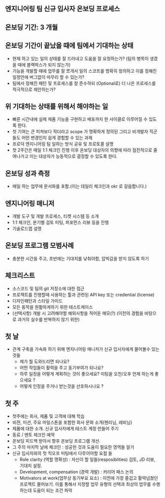 

## 엔지니어링 팀 신규 입사자 온보딩 프로세스

## 온보딩 기간: 3 개월

## 온보딩 기간이 끝났을 때에 팀에서 기대하는 상태
- 현재 하고 있는 일의 상태를 잘 드러내고 도움을 잘 요청하는가? (팀의 병목이 생겼을 때에 블랙박스가 되지 않는가)
- 기능을 개발할 때에 업무를 잘 쪼개서 일의 스코프를 명확히 정의하고 이를 정해진 일정안에 버그없이 마무리 할 수 있는가?
- 팀에서 정해진 패턴 및 프로세스를 잘 준수하되 (Optional로) 더 나은 프로세스를 적극적으로 제안하는가?


## 위 기대하는 상태를 위해서 해야하는 일

- 빠른 시간내에 실제 제품 기능을 구현하고 배포까지 한 사이클로 이루어질 수 있도록 한다.
- 첫 기여는 큰 피쳐보다 작더라고 scope 가 명확하게 정의된 그리고 비개발자 직군들도 어떤 변경인지 쉽게 경험할 수
있는 과제
- 프로덕 엔지니어링 팀 일하는 방식 공유 및 프로토콜 설명
- 첫 2주간은 매일 1:1 체크인 진행 이후 온보딩 대상자의 의향에 따라 점진적으로 줄여나가고 이는 대상자가 능동적으로 결정할 수 있도록 한다.

## 온보딩 성과 측정 
- 매일 하는 업무에 문서화를 포함.(이는 데일리 체크인과 okr 로 갈음합니다.)


## 엔지니어링 매니저
- 개발 도구 및 개발 프로세스, 티켓 시스템 등 소개
-  1:1 체크인, 분기별 검토 미팅, 퍼포먼스 리뷰 등을 진행
-  기술로드맵 설명

## 온보딩 프로그램 모범사례
- 충분한 시간을 주고, 초반에는 기대치를 낮춰야함, 압박감을 받지 않도록 하기

## 체크리스트
- 소스코드 및 팀의 git 저장소에 대한 접근
- 프로젝트를 진행할때 사용하는 툴과 관련된 API key 또는 credential (license)
- 디자인패턴과 스타일 가이드
- 모든 동작을 원활하게하기 위한 테스트케이스
- (선택사항) 개발 시 고려해야할 예외사항을 적어둔 메모(?) (이전의 경험을 바탕으로 과거의 실수를 반복하지 않기 위한)

 
## 첫 날 
- 관계 구축을 가속화 하기 위해 엔지니어링 매니저가 신규 입사자에게 물어볼수 있는 것들
  - 제가 뭘 도와드리면 되나요?
  - 어떤 작업들이 활력을 주고 동기부여가 되나요?
  - 하루 일정을 어떻게 계획하는 것이 좋으세요? 미팅을 오전/오후 언제 하는게 좋으세요 ?
  - 어떻게 인정을 주거나 받는것을 선호하시나요 ?

## 첫 주
- 첫주에는 회사, 제품 및 고객에 대해 학습
- 비젼, 미션, 주요 마일스톤을 포함한 회사 문화 소개(헨리님, 레비님)
- 제품에 대한 소개. 신규 입사자에게 테스트 계정 만들어 주기
- 동료 / 멘토 체크인 예약
- 온보딩 피드백 받아서 향후 온보딩 프로그램 개선. 
- 그 주의 마지막 날에 체크인 : 성공한 것과 도움이 필요한 영역들 알기
- 신규 입사자와의 첫 킥오프 미팅에서 다루어야할 요점 들
  - Role clarity (역할 명확성) : 자신이 할 일들(resposiblities) 검토, JD 리뷰, 기대치 설정.
  - Development, compensation (경력 개발) : 커리어 패스 논의
  - Motivators at work(업무상 동기부요 요소) : 이전에 가장 즐겁고 활력넘쳤던 프로젝트 물어보기. 이를 통해서 지정할 업무 유형의 선택과 최상의 업무를 수행하는데 도움이 되는 조건 파악



